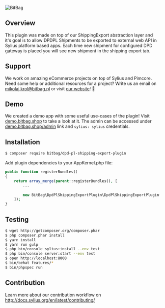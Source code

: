 ![BitBag](https://bitbag.pl/static/bitbag-logo.png)

## Overview

This plugin was made on top of our ShippingExport abstraction layer and it's goal is to allow DPDPL Shipments to be exported to external web API in Sylius platform based apps. Each time new shipment for configured DPD gateway is placed you will see new shipment in the shipping export tab.

## Support

We work on amazing eCommerce projects on top of Sylius and Pimcore. Need some help or additional resources for a project?
Write us an email on mikolaj.krol@bitbag.pl or visit [our website](https://bitbag.shop/)! :rocket:

## Demo

We created a demo app with some useful use-cases of the plugin! Visit [demo.bitbag.shop](https://demo.bitbag.shop) to take a look at it. 
The admin can be accessed under [demo.bitbag.shop/admin](https://demo.bitbag.shop/admin) link and `sylius: sylius` credentials.

## Installation

```bash
$ composer require bitbag/dpd-pl-shipping-export-plugin

```
    
Add plugin dependencies to your AppKernel.php file:

```php
public function registerBundles()
{
    return array_merge(parent::registerBundles(), [
        ...
        
        new BitBag\DpdPlShippingExportPlugin\DpdPlShippingExportPlugin(),
    ]);
}
```

## Testing

```bash
$ wget http://getcomposer.org/composer.phar
$ php composer.phar install
$ yarn install
$ yarn run gulp
$ php bin/console sylius:install --env test
$ php bin/console server:start --env test
$ open http://localhost:8000
$ bin/behat features/*
$ bin/phpspec run
```
## Contribution

Learn more about our contribution workflow on http://docs.sylius.org/en/latest/contributing/
